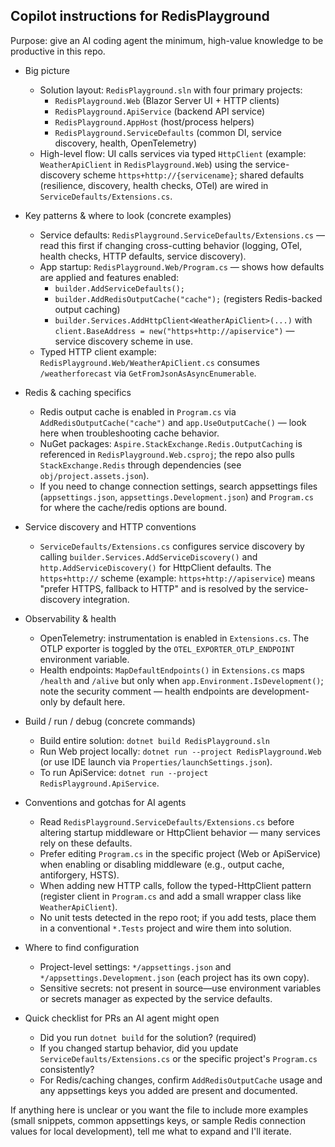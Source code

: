 ## Copilot instructions for RedisPlayground

Purpose: give an AI coding agent the minimum, high-value knowledge to be productive in this repo.

- Big picture
  - Solution layout: `RedisPlayground.sln` with four primary projects:
    - `RedisPlayground.Web` (Blazor Server UI + HTTP clients)
    - `RedisPlayground.ApiService` (backend API service)
    - `RedisPlayground.AppHost` (host/process helpers)
    - `RedisPlayground.ServiceDefaults` (common DI, service discovery, health, OpenTelemetry)
  - High-level flow: UI calls services via typed `HttpClient` (example: `WeatherApiClient` in `RedisPlayground.Web`) using the service-discovery scheme `https+http://{servicename}`; shared defaults (resilience, discovery, health checks, OTel) are wired in `ServiceDefaults/Extensions.cs`.

- Key patterns & where to look (concrete examples)
  - Service defaults: `RedisPlayground.ServiceDefaults/Extensions.cs` — read this first if changing cross-cutting behavior (logging, OTel, health checks, HTTP defaults, service discovery).
  - App startup: `RedisPlayground.Web/Program.cs` — shows how defaults are applied and features enabled:
    - `builder.AddServiceDefaults();`
    - `builder.AddRedisOutputCache("cache");` (registers Redis-backed output caching)
    - `builder.Services.AddHttpClient<WeatherApiClient>(...)` with `client.BaseAddress = new("https+http://apiservice")` — service discovery scheme in use.
  - Typed HTTP client example: `RedisPlayground.Web/WeatherApiClient.cs` consumes `/weatherforecast` via `GetFromJsonAsAsyncEnumerable`.

- Redis & caching specifics
  - Redis output cache is enabled in `Program.cs` via `AddRedisOutputCache("cache")` and `app.UseOutputCache()` — look here when troubleshooting cache behavior.
  - NuGet packages: `Aspire.StackExchange.Redis.OutputCaching` is referenced in `RedisPlayground.Web.csproj`; the repo also pulls `StackExchange.Redis` through dependencies (see `obj/project.assets.json`).
  - If you need to change connection settings, search appsettings files (`appsettings.json`, `appsettings.Development.json`) and `Program.cs` for where the cache/redis options are bound.

- Service discovery and HTTP conventions
  - `ServiceDefaults/Extensions.cs` configures service discovery by calling `builder.Services.AddServiceDiscovery()` and `http.AddServiceDiscovery()` for HttpClient defaults. The `https+http://` scheme (example: `https+http://apiservice`) means "prefer HTTPS, fallback to HTTP" and is resolved by the service-discovery integration.

- Observability & health
  - OpenTelemetry: instrumentation is enabled in `Extensions.cs`. The OTLP exporter is toggled by the `OTEL_EXPORTER_OTLP_ENDPOINT` environment variable.
  - Health endpoints: `MapDefaultEndpoints()` in `Extensions.cs` maps `/health` and `/alive` but only when `app.Environment.IsDevelopment()`; note the security comment — health endpoints are development-only by default here.

- Build / run / debug (concrete commands)
  - Build entire solution: `dotnet build RedisPlayground.sln`
  - Run Web project locally: `dotnet run --project RedisPlayground.Web` (or use IDE launch via `Properties/launchSettings.json`).
  - To run ApiService: `dotnet run --project RedisPlayground.ApiService`.

- Conventions and gotchas for AI agents
  - Read `RedisPlayground.ServiceDefaults/Extensions.cs` before altering startup middleware or HttpClient behavior — many services rely on these defaults.
  - Prefer editing `Program.cs` in the specific project (Web or ApiService) when enabling or disabling middleware (e.g., output cache, antiforgery, HSTS).
  - When adding new HTTP calls, follow the typed-HttpClient pattern (register client in `Program.cs` and add a small wrapper class like `WeatherApiClient`).
  - No unit tests detected in the repo root; if you add tests, place them in a conventional `*.Tests` project and wire them into solution.

- Where to find configuration
  - Project-level settings: `*/appsettings.json` and `*/appsettings.Development.json` (each project has its own copy).
  - Sensitive secrets: not present in source—use environment variables or secrets manager as expected by the service defaults.

- Quick checklist for PRs an AI agent might open
  - Did you run `dotnet build` for the solution? (required)
  - If you changed startup behavior, did you update `ServiceDefaults/Extensions.cs` or the specific project's `Program.cs` consistently?
  - For Redis/caching changes, confirm `AddRedisOutputCache` usage and any appsettings keys you added are present and documented.

If anything here is unclear or you want the file to include more examples (small snippets, common appsettings keys, or sample Redis connection values for local development), tell me what to expand and I'll iterate.
